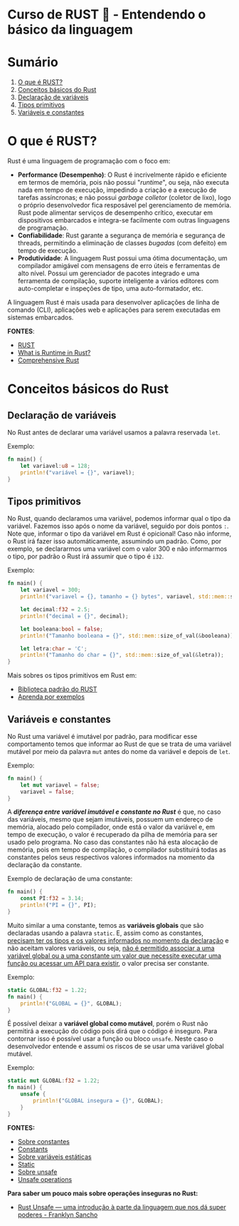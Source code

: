# Curso de RUST :crab: - Entendendo o básico da linguagem

# Sumário
1. [O que é RUST?](#o-que-é-rust)
2. [Conceitos básicos do Rust](#conceitos-básicos-do-rust)
3. [Declaração de variáveis](#declaração-de-variáveis)
4. [Tipos primitivos](#tipos-primitivos)
5. [Variáveis e constantes](#variáveis-e-constantes)

# O que é RUST?
Rust é uma linguagem de programação com o foco em:
- **Performance (Desempenho)**: O Rust é incrivelmente rápido e eficiente em termos de memória, pois não possui "*runtime*", ou seja, não executa nada em tempo de execução, impedindo a criação e a execução de tarefas assíncronas; e não possui *garbage colletor* (coletor de lixo), logo o próprio desenvolvedor fica resposável pel gerenciamento de memória. Rust pode alimentar serviços de desempenho crítico, executar em dispositivos embarcados e integra-se facilmente com outras linguagens de programação.
- **Confiabilidade**: Rust garante a segurança de memória e segurança de threads, permitindo a eliminação de classes *bugadas* (com defeito) em tempo de execução.
- **Produtividade**: A linguagem Rust possui uma ótima documentação, um compilador amigável com mensagens de erro úteis e ferramentas de alto nível. Possui um gerenciador de pacotes integrado e uma ferramenta de compilação, suporte inteligente a vários editores com auto-completar e inspeções de tipo, uma auto-formatador, etc.

A linguagem Rust é mais usada para desenvolver aplicações de linha de comando (CLI), aplicações web e aplicações para serem executadas em sistemas embarcados.

**FONTES**: 
- [RUST](https://www.rust-lang.org/)
- [What is Runtime in Rust?](https://stackoverflow.com/questions/68188420/what-is-runtime-in-rust)
- [Comprehensive Rust](https://google.github.io/comprehensive-rust/pt-BR/index.html)


# Conceitos básicos do Rust
## Declaração de variáveis
No Rust antes de declarar uma variável usamos a palavra reservada `let`.

Exemplo:
```rust
fn main() {
    let variavel:u8 = 128;
    println!("variável = {}", variavel);
}
```

## Tipos primitivos
No Rust, quando declaramos uma variável, podemos informar qual o tipo da variável. Fazemos isso após o nome da variável, seguido por dois pontos `:`. Note que, informar o tipo da variável em Rust é opicional! Caso não informe, o Rust irá fazer isso automáticamente, assumindo um padrão. Como, por exemplo, se declararmos uma variável com o valor 300 e não informarmos o tipo, por padrão o Rust irá assumir que o tipo é `i32`.

Exemplo:
```rust
fn main() {
    let variavel = 300;
    println!("variavel = {}, tamanho = {} bytes", variavel, std::mem::size_of_val(&variavel));

    let decimal:f32 = 2.5;
    println!("decimal = {}", decimal);

    let booleana:bool = false;
    println!("Tamanho booleana = {}", std::mem::size_of_val(&booleana));

    let letra:char = 'C';
    println!("Tamanho do char = {}", std::mem::size_of_val(&letra));
}
```

Mais sobres os tipos primitivos em Rust em:
- [Biblioteca padrão do RUST](https://doc.rust-lang.org/std/index.html)
- [Aprenda por exemplos](https://doc.rust-lang.org/rust-by-example/primitives.html)
  
## Variáveis e constantes
No Rust uma variável é imutável por padrão, para modificar esse comportamento temos que informar ao Rust de que se trata de uma variável mutável por meio da palavra `mut` antes do nome da variável e depois de `let`.

Exemplo:
```rust
fn main() {
    let mut variavel = false;
    variavel = false;
}
```

A ***diferença entre variável imutável e constante no Rust*** é que, no caso das variáveis, mesmo que sejam imutáveis, possuem um endereço de memória, alocado pelo compilador, onde está o valor da variável e, em tempo de execução, o valor é recuperado da pilha de memória para ser usado pelo programa. No caso das constantes não há esta alocação de memória, pois em tempo de compilação, o compilador substituirá todas as constantes pelos seus respectivos valores informados na momento da declaração da constante.

Exemplo de declaração de uma constante:
```rust
fn main() {
    const PI:f32 = 3.14;
    println!("PI = {}", PI);
}
```

Muito similar a uma constante, temos as **variáveis globais** que são declaradas usando a palavra `static`. E, assim como as constantes, <ins>precisam ter os tipos e os valores informados no momento da declaração</ins> e não aceitam valores variáveis, ou seja, <ins>não é permitido associar a uma variável global ou a uma constante um valor que necessite executar uma função ou acessar um API para existir</ins>, o valor precisa ser constante.

Exemplo:
```rust
static GLOBAL:f32 = 1.22;
fn main() {
    println!("GLOBAL = {}", GLOBAL);
}
```

É possível deixar a **variável global como mutável**, porém o Rust não permitirá a execução do código pois dirá que o código é inseguro. Para contornar isso é possível usar a função ou bloco `unsafe`. Neste caso o desenvolvedor entende e assumi os riscos de se usar uma variável global mutável.

Exemplo:
```rust
static mut GLOBAL:f32 = 1.22;
fn main() {
    unsafe {
        println!("GLOBAL insegura = {}", GLOBAL);
    }
}
```

**FONTES:**
- [Sobre constantes](https://doc.rust-lang.org/std/keyword.const.html)
- [Constants](https://doc.rust-lang.org/rust-by-example/custom_types/constants.html?highlight=const#constants)
- [Sobre variáveis estáticas](https://doc.rust-lang.org/std/keyword.static.html)
- [Static](https://doc.rust-lang.org/rust-by-example/scope/lifetime/static_lifetime.html?highlight=static#static)
- [Sobre unsafe](https://doc.rust-lang.org/std/keyword.unsafe.html)
- [Unsafe operations](https://doc.rust-lang.org/rust-by-example/unsafe.html)

**Para saber um pouco mais sobre operações inseguras no Rust:**
- [Rust Unsafe — uma introdução à parte da linguagem que nos dá super poderes - Franklyn Sancho](https://franklyn-sanc.medium.com/rust-unsafe-uma-introdu%C3%A7%C3%A3o-%C3%A0-parte-da-linguagem-que-nos-d%C3%A1-super-poderes-24f54bf8cca2)